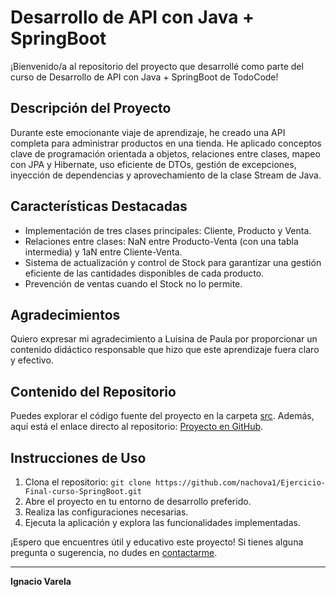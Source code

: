 # Desarrollo de API con Java + SpringBoot

¡Bienvenido/a al repositorio del proyecto que desarrollé como parte del curso de Desarrollo de API con Java + SpringBoot de TodoCode!

## Descripción del Proyecto

Durante este emocionante viaje de aprendizaje, he creado una API completa para administrar productos en una tienda. He aplicado conceptos clave de programación orientada a objetos, relaciones entre clases, mapeo con JPA y Hibernate, uso eficiente de DTOs, gestión de excepciones, inyección de dependencias y aprovechamiento de la clase Stream de Java.

## Características Destacadas

- Implementación de tres clases principales: Cliente, Producto y Venta.
- Relaciones entre clases: NaN entre Producto-Venta (con una tabla intermedia) y 1aN entre Cliente-Venta.
- Sistema de actualización y control de Stock para garantizar una gestión eficiente de las cantidades disponibles de cada producto.
- Prevención de ventas cuando el Stock no lo permite.

## Agradecimientos

Quiero expresar mi agradecimiento a Luisina de Paula por proporcionar un contenido didáctico responsable que hizo que este aprendizaje fuera claro y efectivo.

## Contenido del Repositorio

Puedes explorar el código fuente del proyecto en la carpeta [src](src/). Además, aquí está el enlace directo al repositorio: [Proyecto en GitHub](https://github.com/nachova1/Ejercicio-Final-curso-SpringBoot.git).

## Instrucciones de Uso

1. Clona el repositorio: `git clone https://github.com/nachova1/Ejercicio-Final-curso-SpringBoot.git`
2. Abre el proyecto en tu entorno de desarrollo preferido.
3. Realiza las configuraciones necesarias.
4. Ejecuta la aplicación y explora las funcionalidades implementadas.

¡Espero que encuentres útil y educativo este proyecto! Si tienes alguna pregunta o sugerencia, no dudes en [contactarme](mailto:varela.ig98@gmail.com).

---

**Ignacio Varela**

